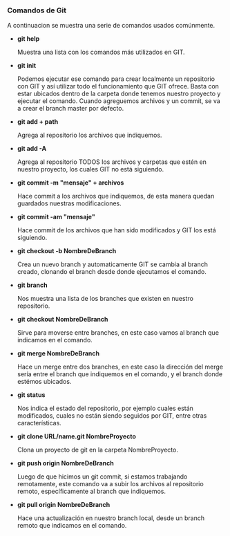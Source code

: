 ### Comandos de Git

A continuacion se muestra una serie de comandos usados comúnmente.

- **git help**

  Muestra una lista con los comandos más utilizados en GIT.

- **git init**

  Podemos ejecutar ese comando para crear localmente un repositorio con GIT y así utilizar todo el funcionamiento que GIT ofrece.  Basta con estar ubicados dentro de la carpeta donde tenemos nuestro proyecto y ejecutar el comando.  Cuando agreguemos archivos y un commit, se va a crear el branch master por defecto.

- **git add + path**

  Agrega al repositorio los archivos que indiquemos.

- **git add -A**

  Agrega al repositorio TODOS los archivos y carpetas que estén en nuestro proyecto, los cuales GIT no está siguiendo.

- **git commit -m "mensaje" + archivos**

  Hace commit a los archivos que indiquemos, de esta manera quedan guardados nuestras modificaciones.

- **git commit -am "mensaje"**

  Hace commit de los archivos que han sido modificados y GIT los está siguiendo.

- **git checkout -b NombreDeBranch**

  Crea un nuevo branch y automaticamente GIT se cambia al branch creado, clonando el branch desde donde ejecutamos el comando.

- **git branch**

  Nos muestra una lista de los branches que existen en nuestro repositorio.

- **git checkout NombreDeBranch**

  Sirve para moverse entre branches, en este caso vamos al branch que indicamos en el comando.

- **git merge NombreDeBranch**

  Hace un merge entre dos branches, en este caso la dirección del merge sería entre el branch que indiquemos en el comando, y el branch donde estémos ubicados.

- **git status**

  Nos indica el estado del repositorio, por ejemplo cuales están modificados, cuales no están siendo seguidos por GIT, entre otras características.

- **git clone URL/name.git NombreProyecto**

  Clona un proyecto de git en la carpeta NombreProyecto.

- **git push origin NombreDeBranch**

  Luego de que hicimos un git commit, si estamos trabajando remotamente, este comando va a subir los archivos al repositorio remoto, específicamente al branch que indiquemos.

- **git pull origin NombreDeBranch**

  Hace una actualización en nuestro branch local, desde un branch remoto que indicamos en el comando.
